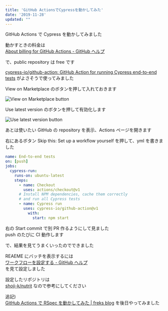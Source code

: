 ```yaml
---
title: 'GitHub ActionsでCypressを動かしてみた'
date: '2019-11-28'
updated: ""
---
```


GitHub Actions で Cypress を動かしてみました

動かすときの料金は  
[About billing for GitHub Actions \- GitHub ヘルプ](https://help.github.com/ja/github/setting-up-and-managing-billing-and-payments-on-github/about-billing-for-github-actions)

で、public repository は free です

[cypress\-io/github\-action: GitHub Action for running Cypress end\-to\-end tests](https://github.com/cypress-io/github-action) がよさそうで使ってみました

View on Marketplace のボタンを押して入れておきます

![View on Marketplace button](/github-action-cypress/cypress_actions_1.webp)

Use latest version のボタンを押して有効化します

![Use latest version button](/github-action-cypress/cypress_actions_2.webp)

あとは使いたい GitHub の repository を表示、Actions ページを開きます

右にあるボタン Skip this: Set up a workflow yourself を押して、yml を書きました

```yml
name: End-to-end tests
on: [push]
jobs:
  cypress-run:
    runs-on: ubuntu-latest
    steps:
      - name: Checkout
        uses: actions/checkout@v1
      # Install NPM dependencies, cache them correctly
      # and run all Cypress tests
      - name: Cypress run
        uses: cypress-io/github-action@v1
          with:
            start: npm start
```

右の Start commit で別 PR 作るようにして見ました  
push のたびに CI 動作します

で、結果を見てうまくいったのでできました

REAEME にバッチを表示するには  
[ワークフローを設定する \- GitHub ヘルプ](https://help.github.com/ja/actions/automating-your-workflow-with-github-actions/configuring-a-workflow#adding-a-workflow-status-badge-to-your-repository)  
を見て設定しました

設定したリポジトリは  
[shoji\-k/nutrit](https://github.com/shoji-k/nutrit/tree/dd8cc67f94fac432b985eca63cad3f9d3be84357)
なので参考にしてください

追記)  
[GitHub Actions で RSpec を動かしてみた \| freks blog](/github-action-rspec/) を後日やってみました
